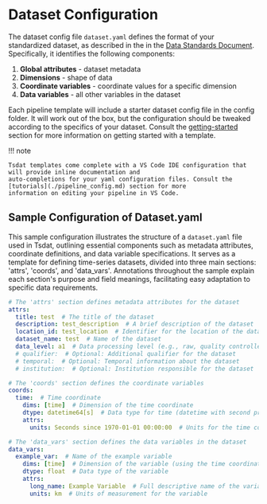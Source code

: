 # Dataset Configuration

The dataset config file `dataset.yaml` defines the format of your standardized dataset, as described in the in the
[Data Standards Document](https://github.com/tsdat/data_standards/blob/main/ME_DataStandards.pdf). Specifically, it
identifies the following components:

1. **Global attributes** - dataset metadata
2. **Dimensions** - shape of data
3. **Coordinate variables** - coordinate values for a specific dimension
4. **Data variables** - all other variables in the dataset

Each pipeline template will include a starter dataset config file in the config folder. It will work out of the box, but
the configuration should be tweaked according to the specifics of your dataset. Consult the
[getting-started](../getting_started.md) section for more information on getting started with a template.

!!! note

    Tsdat templates come complete with a VS Code IDE configuration that will provide inline documentation and
    auto-completions for your yaml configuration files. Consult the [tutorials](./pipeline_config.md) section for more
    information on editing your pipeline in VS Code.

## Sample Configuration of Dataset.yaml

This sample configuration illustrates the structure of a `dataset.yaml` file used in Tsdat, outlining essential components such as metadata attributes, coordinate definitions, and data variable specifications. It serves as a template for defining time-series datasets, divided into three main sections: 'attrs', 'coords', and 'data_vars'. Annotations throughout the sample explain each section's purpose and field meanings, facilitating easy adaptation to specific data requirements.

```yaml
# The 'attrs' section defines metadata attributes for the dataset
attrs:
  title: test  # The title of the dataset
  description: test_description  # A brief description of the dataset
  location_id: test_location  # Identifier for the location of the data
  dataset_name: test  # Name of the dataset
  data_level: a1  # Data processing level (e.g., raw, quality controlled, etc.)
  # qualifier:  # Optional: Additional qualifier for the dataset
  # temporal:  # Optional: Temporal information about the dataset
  # institution:  # Optional: Institution responsible for the dataset

# The 'coords' section defines the coordinate variables
coords:
  time:  # Time coordinate
    dims: [time]  # Dimension of the time coordinate
    dtype: datetime64[s]  # Data type for time (datetime with second precision)
    attrs:
      units: Seconds since 1970-01-01 00:00:00  # Units for the time coordinate

# The 'data_vars' section defines the data variables in the dataset
data_vars:
  example_var:  # Name of the example variable
    dims: [time]  # Dimension of the variable (using the time coordinate)
    dtype: float  # Data type of the variable
    attrs:
      long_name: Example Variable  # Full descriptive name of the variable
      units: km  # Units of measurement for the variable
```
